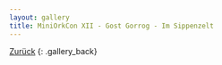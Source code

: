 ```yaml
---
layout: gallery
title: MiniOrkCon XII - Gost Gorrog - Im Sippenzelt
---
```


[Zurück](..)
{: .gallery_back}
